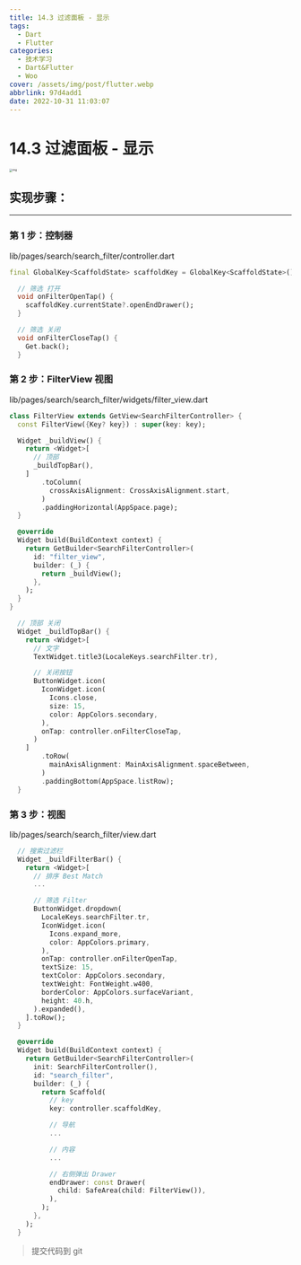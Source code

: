 ```yaml
---
title: 14.3 过滤面板 - 显示
tags:
  - Dart
  - Flutter
categories:
  - 技术学习
  - Dart&Flutter
  - Woo
cover: /assets/img/post/flutter.webp
abbrlink: 97d4add1
date: 2022-10-31 11:03:07
---
```


# 14.3 过滤面板 - 显示

<img src="https://ducafecat.oss-cn-beijing.aliyuncs.com/podcast/image_FXjLTPnSWH.png" alt="img" style="zoom:33%;" />

## 实现步骤：

---

### 第 1 步：控制器

lib/pages/search/search_filter/controller.dart

```dart
final GlobalKey<ScaffoldState> scaffoldKey = GlobalKey<ScaffoldState>();
```

```dart
  // 筛选 打开
  void onFilterOpenTap() {
    scaffoldKey.currentState?.openEndDrawer();
  }
```

```dart
  // 筛选 关闭
  void onFilterCloseTap() {
    Get.back();
  }
```

### 第 2 步：FilterView 视图

lib/pages/search/search_filter/widgets/filter_view.dart

```dart
class FilterView extends GetView<SearchFilterController> {
  const FilterView({Key? key}) : super(key: key);

  Widget _buildView() {
    return <Widget>[
      // 顶部
      _buildTopBar(),
    ]
        .toColumn(
          crossAxisAlignment: CrossAxisAlignment.start,
        )
        .paddingHorizontal(AppSpace.page);
  }

  @override
  Widget build(BuildContext context) {
    return GetBuilder<SearchFilterController>(
      id: "filter_view",
      builder: (_) {
        return _buildView();
      },
    );
  }
}
```

```dart
  // 顶部 关闭
  Widget _buildTopBar() {
    return <Widget>[
      // 文字
      TextWidget.title3(LocaleKeys.searchFilter.tr),

      // 关闭按钮
      ButtonWidget.icon(
        IconWidget.icon(
          Icons.close,
          size: 15,
          color: AppColors.secondary,
        ),
        onTap: controller.onFilterCloseTap,
      )
    ]
        .toRow(
          mainAxisAlignment: MainAxisAlignment.spaceBetween,
        )
        .paddingBottom(AppSpace.listRow);
  }
```

### 第 3 步：视图

lib/pages/search/search_filter/view.dart

```dart
  // 搜索过滤栏
  Widget _buildFilterBar() {
    return <Widget>[
      // 排序 Best Match
      ...

      // 筛选 Filter
      ButtonWidget.dropdown(
        LocaleKeys.searchFilter.tr,
        IconWidget.icon(
          Icons.expand_more,
          color: AppColors.primary,
        ),
        onTap: controller.onFilterOpenTap,
        textSize: 15,
        textColor: AppColors.secondary,
        textWeight: FontWeight.w400,
        borderColor: AppColors.surfaceVariant,
        height: 40.h,
      ).expanded(),
    ].toRow();
  }
```

```dart
  @override
  Widget build(BuildContext context) {
    return GetBuilder<SearchFilterController>(
      init: SearchFilterController(),
      id: "search_filter",
      builder: (_) {
        return Scaffold(
          // key
          key: controller.scaffoldKey,

          // 导航
          ...

          // 内容
          ...

          // 右侧弹出 Drawer
          endDrawer: const Drawer(
            child: SafeArea(child: FilterView()),
          ),
        );
      },
    );
  }
```

> 提交代码到 git
